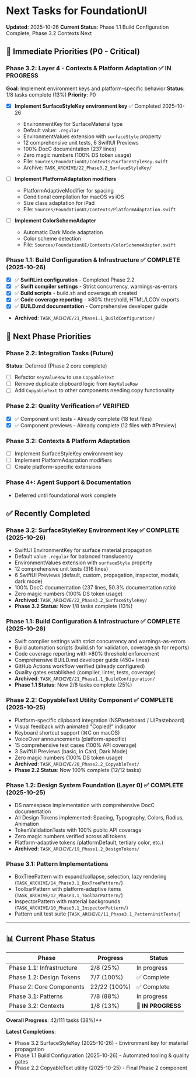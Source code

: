 # Next Tasks for FoundationUI

**Updated**: 2025-10-26
**Current Status**: Phase 1.1 Build Configuration Complete, Phase 3.2 Contexts Next

## 🎯 Immediate Priorities (P0 - Critical)

### Phase 3.2: Layer 4 - Contexts & Platform Adaptation ✅ IN PROGRESS
**Goal**: Implement environment keys and platform-specific behavior
**Status**: 1/8 tasks complete (13%)
**Priority**: P0

- [x] **Implement SurfaceStyleKey environment key** ✅ Completed 2025-10-26
  - EnvironmentKey for SurfaceMaterial type
  - Default value: `.regular`
  - EnvironmentValues extension with `surfaceStyle` property
  - 12 comprehensive unit tests, 6 SwiftUI Previews
  - 100% DocC documentation (237 lines)
  - Zero magic numbers (100% DS token usage)
  - File: `Sources/FoundationUI/Contexts/SurfaceStyleKey.swift`
  - Archive: `TASK_ARCHIVE/22_Phase3.2_SurfaceStyleKey/`

- [ ] **Implement PlatformAdaptation modifiers**
  - PlatformAdaptiveModifier for spacing
  - Conditional compilation for macOS vs iOS
  - Size class adaptation for iPad
  - File: `Sources/FoundationUI/Contexts/PlatformAdaptation.swift`

- [ ] **Implement ColorSchemeAdapter**
  - Automatic Dark Mode adaptation
  - Color scheme detection
  - File: `Sources/FoundationUI/Contexts/ColorSchemeAdapter.swift`

### Phase 1.1: Build Configuration & Infrastructure ✅ COMPLETE (2025-10-26)
- [x] ✅ **SwiftLint configuration** - Completed Phase 2.2
- [x] ✅ **Swift compiler settings** - Strict concurrency, warnings-as-errors
- [x] ✅ **Build scripts** - build.sh and coverage.sh created
- [x] ✅ **Code coverage reporting** - ≥80% threshold, HTML/LCOV exports
- [x] ✅ **BUILD.md documentation** - Comprehensive developer guide
- **Archived**: `TASK_ARCHIVE/21_Phase1.1_BuildConfiguration/`

## 🔭 Next Phase Priorities

### Phase 2.2: Integration Tasks (Future)
**Status**: Deferred (Phase 2 core complete)

- [ ] Refactor `KeyValueRow` to use `CopyableText`
- [ ] Remove duplicate clipboard logic from `KeyValueRow`
- [ ] Add `CopyableText` to other components needing copy functionality

### Phase 2.2: Quality Verification ✅ VERIFIED
- [x] ✅ Component unit tests - Already complete (18 test files)
- [x] ✅ Component previews - Already complete (12 files with #Preview)

### Phase 3.2: Contexts & Platform Adaptation
- [ ] Implement SurfaceStyleKey environment key
- [ ] Implement PlatformAdaptation modifiers
- [ ] Create platform-specific extensions

### Phase 4+: Agent Support & Documentation
- Deferred until foundational work complete

## ✅ Recently Completed

### Phase 3.2: SurfaceStyleKey Environment Key ✅ COMPLETE (2025-10-26)
- SwiftUI EnvironmentKey for surface material propagation
- Default value `.regular` for balanced translucency
- EnvironmentValues extension with `surfaceStyle` property
- 12 comprehensive unit tests (316 lines)
- 6 SwiftUI Previews (default, custom, propagation, inspector, modals, dark mode)
- 100% DocC documentation (237 lines, 50.3% documentation ratio)
- Zero magic numbers (100% DS token usage)
- **Archived**: `TASK_ARCHIVE/22_Phase3.2_SurfaceStyleKey/`
- **Phase 3.2 Status**: Now 1/8 tasks complete (13%)

### Phase 1.1: Build Configuration & Infrastructure ✅ COMPLETE (2025-10-26)
- Swift compiler settings with strict concurrency and warnings-as-errors
- Build automation scripts (build.sh for validation, coverage.sh for reports)
- Code coverage reporting with ≥80% threshold enforcement
- Comprehensive BUILD.md developer guide (450+ lines)
- GitHub Actions workflow verified (already configured)
- Quality gates established (compiler, linter, tests, coverage)
- **Archived**: `TASK_ARCHIVE/21_Phase1.1_BuildConfiguration/`
- **Phase 1.1 Status**: Now 2/8 tasks complete (25%)

### Phase 2.2: CopyableText Utility Component ✅ COMPLETE (2025-10-25)
- Platform-specific clipboard integration (NSPasteboard / UIPasteboard)
- Visual feedback with animated "Copied!" indicator
- Keyboard shortcut support (⌘C on macOS)
- VoiceOver announcements (platform-specific)
- 15 comprehensive test cases (100% API coverage)
- 3 SwiftUI Previews (basic, in Card, Dark Mode)
- Zero magic numbers (100% DS token usage)
- **Archived**: `TASK_ARCHIVE/20_Phase2.2_CopyableText/`
- **Phase 2.2 Status**: Now 100% complete (12/12 tasks)

### Phase 1.2: Design System Foundation (Layer 0) ✅ COMPLETE (2025-10-25)
- DS namespace implementation with comprehensive DocC documentation
- All Design Tokens implemented: Spacing, Typography, Colors, Radius, Animation
- TokenValidationTests with 100% public API coverage
- Zero magic numbers verified across all tokens
- Platform-adaptive tokens (platformDefault, tertiary color, etc.)
- **Archived**: `TASK_ARCHIVE/19_Phase1.2_DesignTokens/`

### Phase 3.1: Pattern Implementations
- BoxTreePattern with expand/collapse, selection, lazy rendering (`TASK_ARCHIVE/14_Phase3.1_BoxTreePattern/`)
- ToolbarPattern with platform-adaptive items (`TASK_ARCHIVE/12_Phase3.1_ToolbarPattern/`)
- InspectorPattern with material backgrounds (`TASK_ARCHIVE/10_Phase3.1_InspectorPattern/`)
- Pattern unit test suite (`TASK_ARCHIVE/11_Phase3.1_PatternUnitTests/`)

---

## 📊 Current Phase Status

| Phase | Progress | Status |
|-------|----------|--------|
| Phase 1.1: Infrastructure | 2/8 (25%) | In progress |
| Phase 1.2: Design Tokens | 7/7 (100%) | ✅ Complete |
| Phase 2: Core Components | 22/22 (100%) | ✅ Complete |
| Phase 3.1: Patterns | 7/8 (88%) | In progress |
| Phase 3.2: Contexts | 1/8 (13%) | 🚧 **IN PROGRESS** |

**Overall Progress**: 42/111 tasks (38%)**

**Latest Completions**:
- Phase 3.2 SurfaceStyleKey (2025-10-26) - Environment key for material propagation
- Phase 1.1 Build Configuration (2025-10-26) - Automated tooling & quality gates
- Phase 2.2 CopyableText utility (2025-10-25) - Final Phase 2 component
